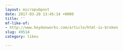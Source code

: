 ```yaml
---
layout: micropubpost
date: 2017-03-28 13:45:14 +0000
title: ''
mf-like-of:
- http://www.heydonworks.com/article/html-is-broken
slug: 49514
category: likes

---
```

